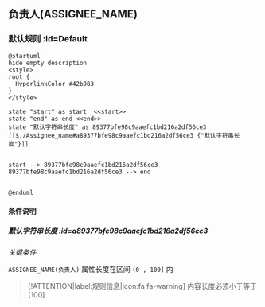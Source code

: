 ## 负责人(ASSIGNEE_NAME) <!-- {docsify-ignore-all} -->

   

### 默认规则 :id=Default

```plantuml
@startuml
hide empty description
<style>
root {
  HyperlinkColor #42b983
}
</style>

state "start" as start  <<start>>
state "end" as end <<end>>
state "默认字符串长度" as 89377bfe98c9aaefc1bd216a2df56ce3 [[$./Assignee_name#a89377bfe98c9aaefc1bd216a2df56ce3 {"默认字符串长度"}]]


start --> 89377bfe98c9aaefc1bd216a2df56ce3 
89377bfe98c9aaefc1bd216a2df56ce3 --> end 


@enduml
```

#### 条件说明

##### 默认字符串长度 :id=a89377bfe98c9aaefc1bd216a2df56ce3


*关键条件*


`ASSIGNEE_NAME(负责人)` 属性长度在区间 `(0 , 100]` 内

> [!ATTENTION|label:规则信息|icon:fa fa-warning]
> 内容长度必须小于等于[100]








